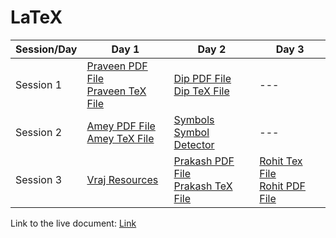 

# LaTeX

| Session/Day | Day 1 | Day 2 | Day 3 |
|-------------|------|-------|-------|
| Session 1   | <a href="https://drive.google.com/open?id=1Q-xQWuRgKe80a4exOvN6GKjaQFybXSJ5">Praveen PDF File</a><br><a href="https://drive.google.com/open?id=1DyjhYdQJLg4zOVygT3MmbD3OQ1NLYjXt">Praveen TeX File</a>|  <a href="https://drive.google.com/file/d/1AuvZqJo00_yt27Om0NOKRj-xraEDb6Aq/view?usp=sharing">Dip PDF File</a><br><a href="https://drive.google.com/file/d/1S-EvwVidCIER3DfQGcbjBTgyGR_2FELd/view?usp=sharing">Dip TeX File</a>  |  ---  |
| Session 2   | <a href="https://drive.google.com/open?id=1EZDP3wdWGC8LvcYx0ly7BphGw94RwfqX">Amey PDF File</a><br><a href="https://drive.google.com/open?id=1id5XGL-wY4XN7R2vyGZhGnDdsv5me3hG">Amey TeX File</a> | <a href="https://drive.google.com/file/d/1xEZLe7vHYGbzJAeMq9kR8AR0RL9hlOdC/view?usp=sharing">Symbols</a><br><a href="http://detexify.kirelabs.org/classify.html">Symbol Detector</a> |---|
| Session 3   |   <a href = "https://drive.google.com/open?id=1Z8DuqpN6OauOgXXfPKyMAiVnw88C9R3x"> Vraj Resources </a> | <a href="https://drive.google.com/file/d/1JB6g8FRp6eRNhdvql3OuiTPz9d4dWyJX/view?usp=sharing">Prakash PDF File</a><br><a href="https://drive.google.com/file/d/1OJalorwpPBBvc_qcup3XqwzcVdmSYJx_/view?usp=sharing">Prakash TeX File</a> |  <a href="https://drive.google.com/open?id=12Xqt_MX8np0fooKlSxxsO6tE3YU1mclE">Rohit Tex File</a><br><a href="https://drive.google.com/open?id=1MuQnqS5rRtl_purgkoJGl4BILYAe1yUt">Rohit PDF File</a>   |


Link to the live document: <a href ="https://www.overleaf.com/read/rrbvxbjyzrkp"> Link </a>

